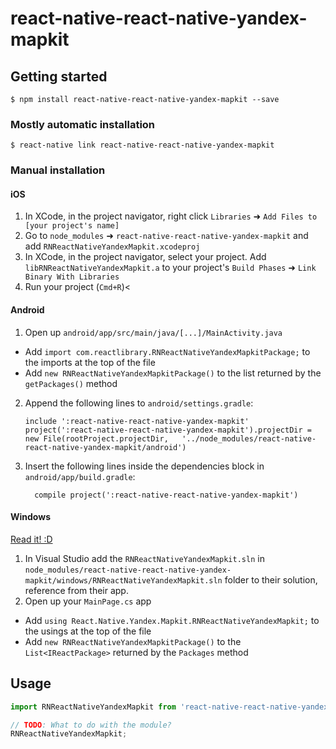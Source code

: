 
# react-native-react-native-yandex-mapkit

## Getting started

`$ npm install react-native-react-native-yandex-mapkit --save`

### Mostly automatic installation

`$ react-native link react-native-react-native-yandex-mapkit`

### Manual installation


#### iOS

1. In XCode, in the project navigator, right click `Libraries` ➜ `Add Files to [your project's name]`
2. Go to `node_modules` ➜ `react-native-react-native-yandex-mapkit` and add `RNReactNativeYandexMapkit.xcodeproj`
3. In XCode, in the project navigator, select your project. Add `libRNReactNativeYandexMapkit.a` to your project's `Build Phases` ➜ `Link Binary With Libraries`
4. Run your project (`Cmd+R`)<

#### Android

1. Open up `android/app/src/main/java/[...]/MainActivity.java`
  - Add `import com.reactlibrary.RNReactNativeYandexMapkitPackage;` to the imports at the top of the file
  - Add `new RNReactNativeYandexMapkitPackage()` to the list returned by the `getPackages()` method
2. Append the following lines to `android/settings.gradle`:
  	```
  	include ':react-native-react-native-yandex-mapkit'
  	project(':react-native-react-native-yandex-mapkit').projectDir = new File(rootProject.projectDir, 	'../node_modules/react-native-react-native-yandex-mapkit/android')
  	```
3. Insert the following lines inside the dependencies block in `android/app/build.gradle`:
  	```
      compile project(':react-native-react-native-yandex-mapkit')
  	```

#### Windows
[Read it! :D](https://github.com/ReactWindows/react-native)

1. In Visual Studio add the `RNReactNativeYandexMapkit.sln` in `node_modules/react-native-react-native-yandex-mapkit/windows/RNReactNativeYandexMapkit.sln` folder to their solution, reference from their app.
2. Open up your `MainPage.cs` app
  - Add `using React.Native.Yandex.Mapkit.RNReactNativeYandexMapkit;` to the usings at the top of the file
  - Add `new RNReactNativeYandexMapkitPackage()` to the `List<IReactPackage>` returned by the `Packages` method


## Usage
```javascript
import RNReactNativeYandexMapkit from 'react-native-react-native-yandex-mapkit';

// TODO: What to do with the module?
RNReactNativeYandexMapkit;
```
  